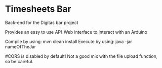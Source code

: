 # Timesheets Bar
Back-end for the Digitas bar project

Provides an easy to use API-Web interface to interact with an Arduino

Compile by using: mvn clean install
Execute by using: java -jar nameOfTheJar

#CORS is disabled by default! Not a good mix with the file upload function, so be careful.



